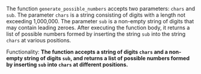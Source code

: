 The function `generate_possible_numbers` accepts two parameters: `chars` and `sub`. The parameter `chars` is a string consisting of digits with a length not exceeding 1,000,000. The parameter `sub` is a non-empty string of digits that may contain leading zeroes. After executing the function body, it returns a list of possible numbers formed by inserting the string `sub` into the string `chars` at various positions. 

Functionality: **The function accepts a string of digits `chars` and a non-empty string of digits `sub`, and returns a list of possible numbers formed by inserting `sub` into `chars` at different positions.**